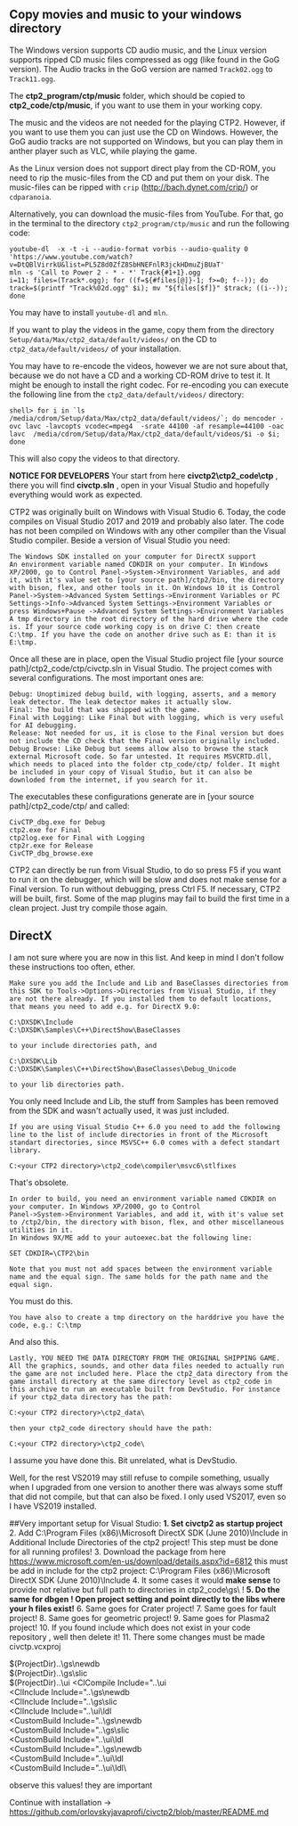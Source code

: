 ## Copy movies and music to your windows directory
The Windows version supports CD audio music, and the Linux version supports ripped CD music files compressed as ogg (like found in the GoG version). The Audio tracks in the GoG version are named `Track02.ogg` to `Track11.ogg`.

The **ctp2_program/ctp/music** folder, which should be copied to **ctp2_code/ctp/music**, if you want to use them in your working copy.

The music and the videos are not needed for the playing CTP2. However, if you want to use them you can just use the CD on Windows. However, the GoG audio tracks are not supported on Windows, but you can play them in anther player such as VLC, while playing the game.

As the Linux version does not support direct play from the CD-ROM, you need to rip the music-files from the CD and put them on your disk. The music-files can be ripped with `crip` (http://bach.dynet.com/crip/) or `cdparanoia`.

Alternatively, you can download the music-files from YouTube. For that, go in the terminal to the directory `ctp2_program/ctp/music` and run the following code:

```
youtube-dl  -x -t -i --audio-format vorbis --audio-quality 0 'https://www.youtube.com/watch?v=DtQBlVirrkU&list=PL5Z8d0ZfZ8SbHNEFnlR3jckHDmuZjBUaT'
mln -s 'Call to Power 2 - * - *' Track{#1+1}.ogg
i=11; files=(Track*.ogg); for ((f=${#files[@]}-1; f>=0; f--)); do track=$(printf "Track%02d.ogg" $i); mv "${files[$f]}" $track; ((i--)); done
```

You may have to install `youtube-dl` and `mln`.

If you want to play the videos in the game, copy them from the directory `Setup/data/Max/ctp2_data/default/videos/` on the CD to `ctp2_data/default/videos/` of your installation.

You may have to re-encode the videos, however we are not sure about that, because we do not have a CD and a working CD-ROM drive to test it. It might be enough to install the right codec. For re-encoding you can execute the following line from the `ctp2_data/default/videos/` directory:

```
shell> for i in `ls /media/cdrom/Setup/data/Max/ctp2_data/default/videos/`; do mencoder -ovc lavc -lavcopts vcodec=mpeg4  -srate 44100 -af resample=44100 -oac lavc  /media/cdrom/Setup/data/Max/ctp2_data/default/videos/$i -o $i; done 
```

This will also copy the videos to that directory.

**NOTICE FOR DEVELOPERS**
Your start from here **civctp2\ctp2_code\ctp** , there you will find **civctp.sln** , open in your Visual Studio and hopefully everything would work as expected.

CTP2 was originally built on Windows with Visual Studio 6. Today, the code compiles on Visual Studio 2017 and 2019 and probably also later. The code has not been compiled on Windows with any other compiler than the Visual Studio compiler. Beside a version of Visual Studio you need:

    The Windows SDK installed on your computer for DirectX support
    An environment variable named CDKDIR on your computer. In Windows XP/2000, go to Control Panel->System->Environment Variables, and add it, with it's value set to [your source path]/ctp2/bin, the directory with bison, flex, and other tools in it. On Windows 10 it is Control Panel->System->Advanced System Settings->Environment Variables or PC Settings->Info->Advanced System Settings->Environment Variables or press Windows+Pause ->Advanced System Settings->Environment Variables
    A tmp directory in the root directory of the hard drive where the code is. If your source code working copy is on drive C: then create C:\tmp. If you have the code on another drive such as E: than it is E:\tmp.

Once all these are in place, open the Visual Studio project file [your source path]/ctp2_code/ctp/civctp.sln in Visual Studio. The project comes with several configurations. The most important ones are:

    Debug: Unoptimized debug build, with logging, asserts, and a memory leak detector. The leak detector makes it actually slow.
    Final: The build that was shipped with the game.
    Final with Logging: Like Final but with logging, which is very useful for AI debugging.
    Release: Not needed for us, it is close to the Final version but does not include the CD check that the Final version originally included.
    Debug Browse: Like Debug but seems allow also to browse the stack external Microsoft code. So far untested. It requires MSVCRTD.dll, which needs to placed into the folder ctp_code/ctp/ folder. It might be included in your copy of Visual Studio, but it can also be downloded from the internet, if you search for it.

The executables these configurations generate are in [your source path]/ctp2_code/ctp/ and called:

    CivCTP_dbg.exe for Debug
    ctp2.exe for Final
    ctp2log.exe for Final with Logging
    ctp2r.exe for Release
    CivCTP_dbg_browse.exe

CTP2 can directly be run from Visual Studio, to do so press F5 if you want to run it on the debugger, which will be slow and does not make sense for a Final version. To run without debugging, press Ctrl F5. If necessary, CTP2 will be built, first. Some of the map plugins may fail to build the first time in a clean project. Just try compile those again.

## DirectX
I am not sure where you are now in this list. And keep in mind I don't follow these instructions too often, ether.

    Make sure you add the Include and Lib and BaseClasses directories from this SDK to Tools->Options->Directories from Visual Studio, if they are not there already. If you installed them to default locations, that means you need to add e.g. for DirectX 9.0:

    C:\DXSDK\Include
    C:\DXSDK\Samples\C++\DirectShow\BaseClasses

    to your include directories path, and

    C:\DXSDK\Lib
    C:\DXSDK\Samples\C++\DirectShow\BaseClasses\Debug_Unicode

    to your lib directories path.

You only need Include and Lib, the stuff from Samples has been removed from the SDK and wasn't actually used, it was just included.

    If you are using Visual Studio C++ 6.0 you need to add the following line to the list of include directories in front of the Microsoft standart directories, since MSVSC++ 6.0 comes with a defect standart library.

    C:<your CTP2 directory>\ctp2_code\compiler\msvc6\stlfixes

That's obsolete.

    In order to build, you need an environment variable named CDKDIR on your computer. In Windows XP/2000, go to Control
    Panel->System->Environment Variables, and add it, with it's value set to /ctp2/bin, the directory with bison, flex, and other miscellaneous utilities in it.
    In Windows 9X/ME add to your autoexec.bat the following line:

    SET CDKDIR=\CTP2\bin

    Note that you must not add spaces between the environment variable name and the equal sign. The same holds for the path name and the equal sign.

You must do this.

    You have also to create a tmp directory on the harddrive you have the code, e.g.: C:\tmp

And also this.

    Lastly, YOU NEED THE DATA DIRECTORY FROM THE ORIGINAL SHIPPING GAME. All the graphics, sounds, and other data files needed to actually run the game are not included here. Place the ctp2_data directory from the game install directory at the same directory level as ctp2_code in this archive to run an executable built from DevStudio. For instance if your ctp2_data directory has the path:

    C:<your CTP2 directory>\ctp2_data\

    then your ctp2_code directory should have the path:

    C:<your CTP2 directory>\ctp2_code\

I assume you have done this. Bit unrelated, what is DevStudio.

Well, for the rest VS2019 may still refuse to compile something, usually when I upgraded from one version to another there was always some stuff that did not compile, but that can also be fixed. I only used VS2017, even so I have VS2019 installed.

##Very important setup for Visual Studio:
**1. Set civctp2 as startup project**
2. Add  C:\Program Files (x86)\Microsoft DirectX SDK (June 2010)\Include in Additional Include Directories
of the ctp2 project!
This step must be done for all running profiles!
3. Download the package from here https://www.microsoft.com/en-us/download/details.aspx?id=6812
this must be add in include for the ctp2 project: C:\Program Files (x86)\Microsoft DirectX SDK (June 2010)\Include
4. It some cases it would **make sense** to provide not relative but full path to directories in ctp2_code\gs\ !
**5. Do the same for dbgen ! Open project setting and point directly to the libs where your h files exist!**
6. Same goes for Crater project!
7. Same goes for fault project!
8. Same goes for geometric project!
9. Same goes for Plasma2 project!
10. If you found include which does not exist in your code repository , well then delete it!
11. There some changes must be made civctp.vcxproj

$(ProjectDir)..\gs\newdb\
$(ProjectDir)..\gs\slic\
$(ProjectDir)..\ui
<ClCompile Include="..\ui\
<ClInclude Include="..\gs\newdb\
<ClInclude Include="..\gs\slic\
<ClInclude Include="..\ui\ldl\
<CustomBuild Include="..\gs\newdb\
<CustomBuild Include="..\gs\slic\
<CustomBuild Include="..\ui\ldl\
<CustomBuild Include="..\gs\newdb\
<CustomBuild Include="..\ui\ldl\
<CustomBuild Include="..\ui\ldl\

observe this values! they are important


Continue with installation -> https://github.com/orlovskyjavaprofi/civctp2/blob/master/README.md
